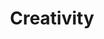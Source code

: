---
layout: cas-strand
permalink: /cas/creativity
cas-strand: "Creativity"
title: "Creativity"
banner-image-url: ../assets/images/Banners/creativity.png
---